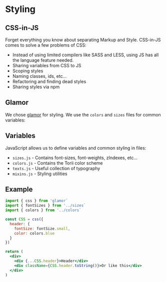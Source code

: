 # Styling

## CSS-in-JS

Forget everything you know about separating Markup and Style. CSS-in-JS comes to solve a few problems of CSS:

- Instead of using limited compilers like SASS and LESS, using JS has all the language feature needed.
- Sharing variables from CSS to JS
- Scoping styles
- Naming classes, ids, etc...
- Refactoring and finding dead styles
- Sharing styles via npm

## Glamor

We chose [glamor](https://github.com/threepointone/glamor) for styling. We use the `colors` and `sizes` files for common variables:

## Variables

JavaScript allows us to define variables and common styling in files:

* `sizes.js` - Contains font-sizes, font-weights, zIndexes, etc...
* `colors.js` - Contains the Torii color scheme
* `texts.js` - Useful collection of typography
* `mixins.js` - Styling utilities

## Example

```jsx
import { css } from 'glamor`
import { fontSizes } from '../sizes`
import { colors } from '../colors`

const CSS = css({
  header: {
    fontSize: fontSize.small,
    color: colors.blue
  }
})

return (
  <div>
    <div {...CSS.header}>Header</div>
    <div className={CSS.header.toString()}>Or like this</div>
  </div>
)
```
